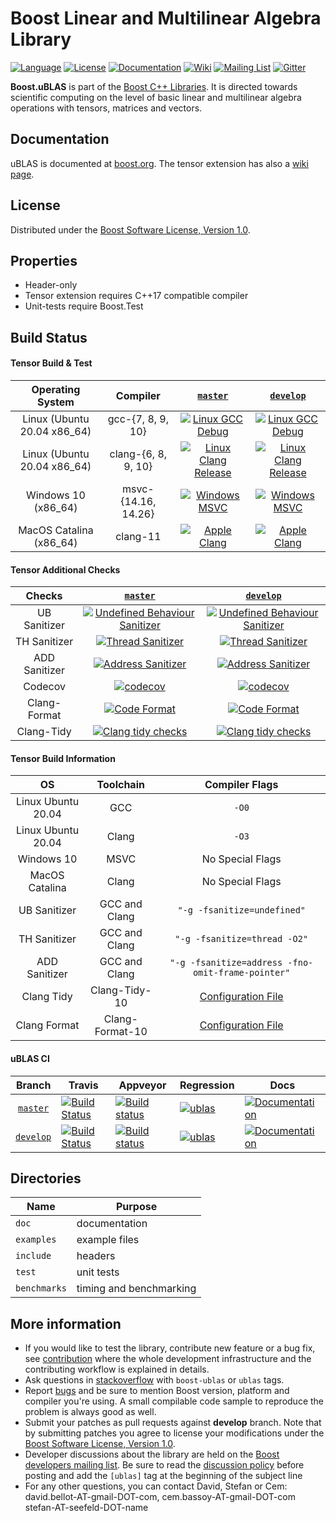 Boost Linear and Multilinear Algebra Library 
=====
 
[![Language](https://img.shields.io/badge/C%2B%2B-11-blue.svg)](https://en.wikipedia.org/wiki/C%2B%2B#Standardization)
[![License](https://img.shields.io/badge/license-BSL-blue.svg)](https://opensource.org/licenses/BSL-1.0)
[![Documentation](https://img.shields.io/badge/ublas-documentation-blue.svg)](https://www.boost.org/doc/libs/1_69_0/libs/numeric/ublas/doc/index.html)
[![Wiki](https://img.shields.io/badge/ublas-wiki-blue.svg)](https://github.com/boostorg/ublas/wiki)
[![Mailing List](https://img.shields.io/badge/ublas-mailing%20list-4eb899.svg)](https://lists.boost.org/mailman/listinfo.cgi/ublas)
[![Gitter](https://img.shields.io/badge/ublas-chat%20on%20gitter-4eb899.svg)](https://gitter.im/boostorg/ublas)

**Boost.uBLAS** is part of the [Boost C++ Libraries](http://github.com/boostorg). It is directed towards scientific computing on the level of basic linear and multilinear algebra operations with tensors, matrices and vectors. 


## Documentation 
uBLAS is documented at [boost.org](https://www.boost.org/doc/libs/1_69_0/libs/numeric/ublas/doc/index.html).
The tensor extension has also a [wiki page](https://github.com/BoostGSoC18/tensor/wiki).

## License
Distributed under the [Boost Software License, Version 1.0](http://www.boost.org/LICENSE_1_0.txt).

## Properties
* Header-only
* Tensor extension requires C++17 compatible compiler
* Unit-tests require Boost.Test

## Build Status


#### Tensor Build & Test

|      Operating System       |      Compiler       |  [`master`](https://github.com/boostorg/ublas/tree/master)   | [`develop`](https://github.com/boostorg/ublas/tree/develop)  |
| :-------------------------: | :-----------------: | :----------------------------------------------------------: | :----------------------------------------------------------: |
| Linux (Ubuntu 20.04 x86_64) |  gcc-{7, 8, 9, 10}  | [![Linux GCC Debug](https://github.com/boostorg/ublas/workflows/Linux%20GCC%20Debug/badge.svg?branch=master)](https://github.com/boostorg/ublas/actions?query=workflow%3A%22Linux+GCC%22+branch%3Amaster) | [![Linux GCC Debug](https://github.com/boostorg/ublas/workflows/Linux%20GCC%20Debug/badge.svg?branch=develop)](https://github.com/boostorg/ublas/actions?query=workflow%3A%22Linux+GCC%22+branch%3Adevelop) |
| Linux (Ubuntu 20.04 x86_64) | clang-{6, 8, 9, 10} | [![Linux Clang Release](https://github.com/boostorg/ublas/workflows/Linux%20Clang%20Release/badge.svg?branch=master)](https://github.com/boostorg/ublas/actions?query=workflow%3A%22Linux+Clang%22+branch%3Amaster) | [![Linux Clang Release](https://github.com/boostorg/ublas/workflows/Linux%20Clang%20Release/badge.svg?branch=develop)](https://github.com/boostorg/ublas/actions?query=workflow%3A%22Linux+Clang%22+branch%3Adevelop) |
|     Windows 10 (x86_64)     | msvc-{14.16, 14.26} | [![Windows MSVC](https://github.com/boostorg/ublas/workflows/Windows%20MSVC/badge.svg?branch=master)](https://github.com/boostorg/ublas/actions?query=workflow%3A%22Windows+MSVC%22+branch%3Amaster) | [![Windows MSVC](https://github.com/boostorg/ublas/workflows/Windows%20MSVC/badge.svg?branch=develop)](https://github.com/boostorg/ublas/actions?query=workflow%3A%22Windows+MSVC%22+branch%3Adevelop) |
|   MacOS Catalina (x86_64)   |      clang-11       | [![Apple Clang](https://github.com/boostorg/ublas/workflows/Apple%20Clang/badge.svg?branch=master)](https://github.com/boostorg/ublas/actions?query=workflow%3A%22Apple+Clang%22+branch%3Amaster) | [![Apple Clang](https://github.com/boostorg/ublas/workflows/Apple%20Clang/badge.svg?branch=develop)](https://github.com/boostorg/ublas/actions?query=workflow%3A%22Apple+Clang%22+branch%3Adevelop) |

#### Tensor Additional Checks

|    Checks     |  [`master`](https://github.com/boostorg/ublas/tree/master)   | [`develop`](https://github.com/boostorg/ublas/tree/develop)  |
| :-----------: | :----------------------------------------------------------: | :----------------------------------------------------------: |
| UB Sanitizer  | [![Undefined Behaviour Sanitizer](https://github.com/boostorg/ublas/workflows/Undefined%20Behaviour%20Sanitizer/badge.svg?branch=master)](https://github.com/boostorg/ublas/actions?query=workflow%3A%22Undefined+Behaviour+Sanitizer%22+branch%3Amaster) | [![Undefined Behaviour Sanitizer](https://github.com/boostorg/ublas/workflows/Undefined%20Behaviour%20Sanitizer/badge.svg?branch=develop)](https://github.com/boostorg/ublas/actions?query=workflow%3A%22Undefined+Behaviour+Sanitizer%22+branch%3Adevelop) |
| TH Sanitizer  | [![Thread Sanitizer](https://github.com/boostorg/ublas/workflows/Thread%20Sanitizer/badge.svg?branch=master)](https://github.com/boostorg/ublas/actions?query=workflow%3A%22Thread+Sanitizer%22+branch%3Amaster) | [![Thread Sanitizer](https://github.com/boostorg/ublas/workflows/Thread%20Sanitizer/badge.svg?branch=develop)](https://github.com/boostorg/ublas/actions?query=workflow%3A%22Thread+Sanitizer%22+branch%3Adevelop) |
| ADD Sanitizer | [![Address Sanitizer](https://github.com/boostorg/ublas/workflows/Address%20Sanitizer/badge.svg?branch=master)](https://github.com/boostorg/ublas/actions?query=workflow%3A%22Address+Sanitizer%22+branch%3Amaster) | [![Address Sanitizer](https://github.com/boostorg/ublas/workflows/Address%20Sanitizer/badge.svg?branch=develop)](https://github.com/boostorg/ublas/actions?query=workflow%3A%22Address+Sanitizer%22+branch%3Adevelop) |
|    Codecov    | [![codecov](https://codecov.io/gh/boostorg/ublas/branch/master/graph/badge.svg)](https://codecov.io/gh/boostorg/ublas/branch/master) | [![codecov](https://codecov.io/gh/boostorg/ublas/branch/develop/graph/badge.svg)](https://codecov.io/gh/boostorg/ublas/branch/develop) |
| Clang-Format  | [![Code Format](https://github.com/boostorg/ublas/workflows/Code%20Format/badge.svg?branch=master)](https://github.com/boostorg/ublas/actions?query=workflow%3A%22Code+Format%22+branch%3Amaster) | [![Code Format](https://github.com/boostorg/ublas/workflows/Code%20Format/badge.svg?branch=develop)](https://github.com/boostorg/ublas/actions?query=workflow%3A%22Code+Format%22+branch%3Adevelop) |
|  Clang-Tidy   | [![Clang tidy checks](https://github.com/boostorg/ublas/workflows/Clang%20tidy%20checks/badge.svg?branch=master)](https://github.com/boostorg/ublas/actions?query=workflow%3A%22Clang+tidy+checks%22+branch%3Amaster) | [![Clang tidy checks](https://github.com/boostorg/ublas/workflows/Clang%20tidy%20checks/badge.svg?branch=develop)](https://github.com/boostorg/ublas/actions?query=workflow%3A%22Clang+tidy+checks%22+branch%3Adevelop) |

#### Tensor Build Information

|         OS         |    Toolchain    |                  Compiler Flags                   |
| :----------------: | :-------------: | :-----------------------------------------------: |
| Linux Ubuntu 20.04 |       GCC       |                       `-O0`                       |
| Linux Ubuntu 20.04 |      Clang      |                       `-O3`                       |
|     Windows 10     |      MSVC       |                 No Special Flags                  |
|   MacOS Catalina   |      Clang      |                 No Special Flags                  |
|    UB Sanitizer    |  GCC and Clang  |            `"-g -fsanitize=undefined"`            |
|    TH Sanitizer    |  GCC and Clang  |           `"-g -fsanitize=thread -O2"`            |
|   ADD Sanitizer    |  GCC and Clang  | `"-g -fsanitize=address -fno-omit-frame-pointer"` |
|     Clang Tidy     |  Clang-Tidy-10  |         [Configuration File](.clang-tidy)         |
|    Clang Format    | Clang-Format-10 |        [Configuration File](.clang-format)        |

#### uBLAS CI

Branch  | Travis | Appveyor  | Regression  | Docs  
:-----: | ------ | --------- | ----------- | ----- 
  [`master`](https://github.com/boostorg/ublas/tree/master)   | [![Build Status](https://travis-ci.org/boostorg/ublas.svg?branch=master)](https://travis-ci.org/boostorg/ublas) | [![Build status](https://ci.appveyor.com/api/projects/status/ctu3wnfowa627ful/branch/master?svg=true)](https://ci.appveyor.com/project/stefanseefeld/ublas/branch/master) | [![ublas](https://img.shields.io/badge/ublas-master-blue.svg)](https://www.boost.org/development/tests/master/developer/numeric-ublas.html) | [![Documentation](https://img.shields.io/badge/docs-develop-brightgreen.svg)](http://www.boost.org/doc/libs/release/libs/numeric) 
 [`develop`](https://github.com/boostorg/ublas/tree/develop)  | [![Build Status](https://travis-ci.org/boostorg/ublas.svg?branch=develop)](https://travis-ci.org/boostorg/ublas) | [![Build status](https://ci.appveyor.com/api/projects/status/ctu3wnfowa627ful/branch/develop?svg=true)](https://ci.appveyor.com/project/stefanseefeld/ublas/branch/develop) | [![ublas](https://img.shields.io/badge/ublas-develop-blue.svg)](https://www.boost.org/development/tests/develop/developer/numeric-ublas.html) | [![Documentation](https://img.shields.io/badge/docs-develop-brightgreen.svg)](http://www.boost.org/doc/libs/release/libs/numeric) 

## Directories

| Name         | Purpose                 |
| ------------ | ----------------------- |
| `doc`        | documentation           |
| `examples`   | example files           |
| `include`    | headers                 |
| `test`       | unit tests              |
| `benchmarks` | timing and benchmarking |

## More information

* If you would like to test the library, contribute new feature or a bug fix, see [contribution](https://github.com/boostorg/ublas/wiki/Guidelines-for-Contribution) where the whole development infrastructure and the contributing workflow is explained in details.
* Ask questions in [stackoverflow](http://stackoverflow.com/questions/ask?tags=c%2B%2B,boost,boost-ublas) with `boost-ublas` or `ublas` tags.
* Report [bugs](https://github.com/boostorg/ublas/issues) and be sure to mention Boost version, platform and compiler you're using. A small compilable code sample to reproduce the problem is always good as well.
* Submit your patches as pull requests against **develop** branch. Note that by submitting patches you agree to license your modifications under the [Boost Software License, Version 1.0](http://www.boost.org/LICENSE_1_0.txt).
* Developer discussions about the library are held on the [Boost developers mailing list](https://lists.boost.org/mailman/listinfo.cgi/ublas). Be sure to read the [discussion policy](http://www.boost.org/community/policy.html) before posting and add the `[ublas]` tag at the beginning of the subject line
* For any other questions, you can contact David, Stefan or Cem: david.bellot-AT-gmail-DOT-com, cem.bassoy-AT-gmail-DOT-com stefan-AT-seefeld-DOT-name
